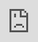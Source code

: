 ```yaml
---
layout: post
title:  "My Girls Know Cloud Computing, Seriously!"
author: israel
featured: true
categories: [ 'Personal' ]
tags: [coding, kids, STEM]
image: https://user-images.githubusercontent.com/2548160/179279760-faecb9b2-58a4-43f0-b1bf-c61ab0bbe5ea.png
date:   2022-07-14 15:01:35 +0300
description: "Watch my kids as they demystify the concepts of cloud computing, cyber security, cyberbullying, etc. I am a proud #GirlDad..."

---
```


I am a proud #GirlDad. We try to expose our girls to activities they enjoy, such as cooking, ballet, gymnastics, and so on, in the hope that they will eventually discover what they want to do with their lives when they are adults.

However, I am slightly biased - I teach them coding and computing - with the hope they fall in love with IT. I described my approach in the <a href="https://www.israelo.io/blog/kids-who-code/" target="_blank">Tips To Get Your Kids Excited About Coding</a> blog post. Check it out! 

It's incredible how fast they understand the concepts. I usually have them present what they have learned to me. This time, I took the pleasure of recording their presentations.

Watch as my beautiful 9 and 6 year olds 'demystify' (LoL) the concepts of:


1. The Internet
2. Cloud Computing
3. Cyber Security and 
4. Cyber Bullying. 

Interestingly, their perspectives are slightly different on each subject. Let's watch! 

**Rochelle**  

 <p>
 <iframe src="https://www.youtube.com/embed/M0Uo9UvE3PA" width="100%" height="100%" frameborder="0" allow="accelerometer; autoplay; clipboard-write; encrypted-media; gyroscope; picture-in-picture" style="display: block; margin: 0px auto; position: absolute; top: 0; left: 0;"></iframe>
 </p>


**Naomi** 

 <p>
 <iframe src="https://www.youtube.com/embed/zPwZnZlhcm8?start=11" width="100%" height="100%" frameborder="0" allow="accelerometer; autoplay; clipboard-write; encrypted-media; gyroscope; picture-in-picture" style="display: block; margin: 0px auto; position: absolute; top: 0; left: 0;"></iframe>
 </p>

**Naomi loves to cook and to code** 

This was recorded when she was 8 years old. 

 <p>
 <iframe src="https://www.youtube.com/embed/UCgDUlSpPLo" width="100%" height="100%" frameborder="0" allow="accelerometer; autoplay; clipboard-write; encrypted-media; gyroscope; picture-in-picture" style="display: block; margin: 0px auto; position: absolute; top: 0; left: 0;"></iframe>
 </p>


Read <a href="https://www.israelo.io/blog/kids-who-code/" target="_blank"> this blog post </a> to learn more on why and how to get your kids excited about coding. 
